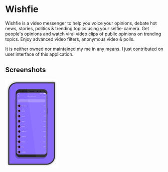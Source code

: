 # Wishfie
Wishfie is a video messenger to help you voice your opinions, debate hot news, stories, politics & trending topics using your selfie-camera. Get people's opinions and watch viral video clips of public opinions on trending topics. Enjoy advanced video filters, anonymous video & polls.  

It is neither owned nor maintained my me in any means. I just contributed on user interface of this application.

## Screenshots
[<img src="screenshots/country.png" width="33.3333%">](apks/country.apk?raw=true)

